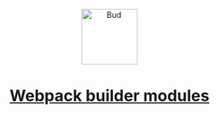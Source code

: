 <p align="center">
  <img alt="Bud" src="https://cdn.roots.io/app/uploads/logo-bud.svg" height="100">
</p>

<h1 align="center">
  <strong><a href="https://github.com/roots/bud-support/tree/master/docs/webpack">Webpack builder modules</a>
</strong>
</h1>